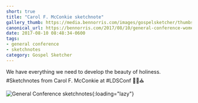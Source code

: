 ```yaml
---
short: true
title: "Carol F. McConkie sketchnote"
gallery_thumb: https://media.bennorris.com/images/gospelsketcher/thumbs/apr-17-0-mcconkie.jpg
canonical_url: https://bennorris.com/2017/08/10/general-conference-womens-2-mcconkie-sketchnotee
date: 2017-08-10 08:48:34-0600
tags:
- general conference
- sketchnotes
category: Gospel Sketcher
---
```


We have everything we need to develop the beauty of holiness. #Sketchnotes from Carol F. McConkie at #LDSConf ✍🏼⛪️

![General Conference sketchnotes](https://media.bennorris.com/images/gospelsketcher/general-conference/apr-2017/apr-17-0-mcconkie.jpg){:loading="lazy"}
